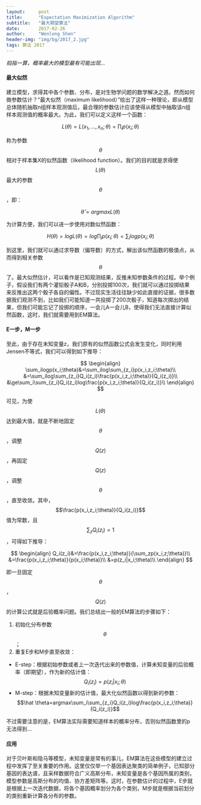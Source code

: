 ```yaml
---
layout:     post
title:      "Expectation Maximization Algorithm"
subtitle:   "最大期望算法"
date:       2017-02-26
author:     "Wenlong Shen"
header-img: "img/bg/2017_2.jpg"
tags: 算法 2017
---
```


<script type="text/javascript" src="https://cdn.mathjax.org/mathjax/latest/MathJax.js?config=default"></script>

*掐指一算，概率最大的模型最有可能出现...*

#### 最大似然

建立模型，求得其中各个参数、分布，是对生物学问题的数学解决之道。然而如何做参数估计？“最大似然（maximum likelihood）”给出了这样一种理论，即从模型总体随机抽取n组样本观测值后，最合理的参数估计应该使得从模型中抽取该n组样本观测值的概率最大。为此，我们可以定义这样一个函数：

$$L(\theta)=L(x_1,...,x_n;\theta)=\prod_ip(x_i;\theta)$$

称为参数$$\theta$$相对于样本集X的似然函数（likelihood function）。我们的目的就是求得使$$L(\theta)$$最大的参数$$\theta$$，即：

$$\hat \theta=argmaxL(\theta)$$

为计算方便，我们可以进一步使用对数似然函数：

$$H(\theta)=logL(\theta)=log\prod_ip(x_i;\theta)=\sum_ilogp(x_i;\theta)$$

到这里，我们就可以通过求导数（偏导数）的方式，解出该似然函数的极值点，从而得到相关参数$$\theta$$了。最大似然估计，可以看作是已知观测结果，反推未知参数条件的过程。举个例子，假设我们有两个灌铅骰子A和B，分别投掷100次，我们就可以通过投掷结果来反推出这两个骰子各自的偏性。不过现实生活往往缺少如此直接的证据，很多数据我们观测不到，比如我们可能知道一共投掷了200次骰子，知道每次掷出的结果，但我们可能忘记了投掷的顺序，一会儿A一会儿B，使得我们无法直接计算似然函数，这时，我们就需要用到EM算法。

#### E一步，M一步

至此，由于存在未知变量z，我们原有的似然函数公式会发生变化，同时利用Jensen不等式，我们可以得到如下推导：

$$
\begin{align}
\sum_ilogp(x_i;\theta)&=\sum_ilog\sum_{z_i}p(x_i,z_i;\theta)\\
&=\sum_ilog\sum_{z_i}Q_i(z_i)\frac{p(x_i,z_i;\theta)}{Q_i(z_i)}\\
&\ge\sum_i\sum_{z_i}Q_i(z_i)log\frac{p(x_i,z_i;\theta)}{Q_i(z_i)}\\
\end{align}
$$

可见，为使$$L(\theta)$$达到最大值，就是不断地固定$$\theta$$，调整$$Q(z)$$，再固定$$Q(z)$$，调整$$\theta$$，直至收敛。其中，$$\frac{p(x_i,z_i;\theta)}{Q_i(z_i)}$$值为常数，且$$\sum_z{Q_i(z_i)}=1$$，可得如下推导：

$$
\begin{align}
Q_i(z_i)&=\frac{p(x_i,z_i;\theta)}{\sum_zp(x_i,z;\theta)}\\
&=\frac{p(x_i,z_i;\theta)}{p(x_i;\theta)}\\
&=p(z_i|x_i;\theta)\\
\end{align}
$$

即一旦固定$$\theta$$，$$Q(z)$$的计算公式就是后验概率问题。我们总结出一般的EM算法的步骤如下：

1. 初始化分布参数$$\theta$$；
2. 重复E步和M步直至收敛：
* E-step：根据初始参数或者上一次迭代出来的参数值，计算未知变量的后验概率（即期望），作为新的估计值：
$$Q_i(z_i)=p(z_i|x_i;\theta)$$
* M-step：根据未知变量新的估计值，最大化似然函数以得到新的参数：
$$\hat \theta=argmax\sum_i\sum_{z_i}Q_i(z_i)log\frac{p(x_i,z_i;\theta)}{Q_i(z_i)}$$

不过需要注意的是，EM算法实际需要知道样本的概率分布，否则似然函数里的p无法得到...

#### 应用

对于贝叶斯和隐马等模型，未知变量是常有的事儿，EM算法在这些模型的建立过程中发挥了至关重要的作用。这里仅仅举一个基因表达聚类的简单例子，已知部分基因的表达谱，且采样数据符合广义高斯分布，未知变量是各个基因所属的类别，模型参数是高斯分布的均值、协方差矩阵等。这时，在参数估计的过程中，E步就是根据上一次迭代数据，将各个基因概率划分为各个类别，M步就是根据当前划分的类别重新计算各分布的参数。
